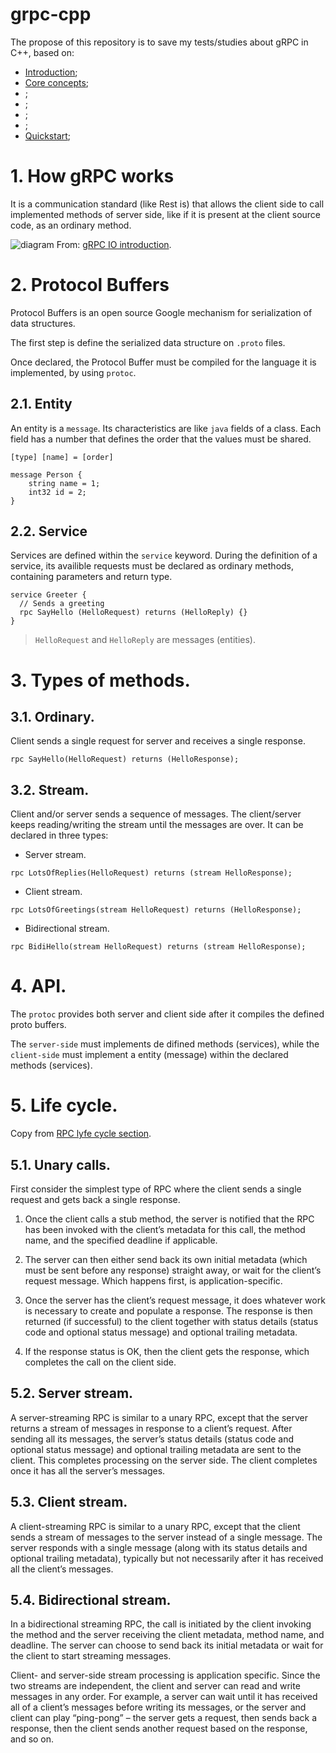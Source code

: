 # grpc-cpp

The propose of this repository is to save my tests/studies about gRPC in C++, based on:
- [Introduction](https://grpc.io/docs/what-is-grpc/introduction);
- [Core concepts](https://grpc.io/docs/what-is-grpc/core-concepts);
- []();
- []();
- []();
- []();
- [Quickstart](https://grpc.io/docs/languages/cpp/quickstart);

# 1. How gRPC works
It is a communication standard (like Rest is) that allows the client side to call implemented methods of server side, like if it is present at the client source code, as an ordinary method.

![diagram](https://grpc.io/img/landing-2.svg)
From: [gRPC IO introduction](https://grpc.io/docs/what-is-grpc/introduction/).

# 2. Protocol Buffers
Protocol Buffers is an open source Google mechanism for serialization of data structures.

The first step is define the serialized data structure on `.proto` files.

Once declared, the Protocol Buffer must be compiled for the language it is implemented, by using `protoc`.

## 2.1. Entity
An entity is a `message`. Its characteristics are like `java` fields of a class. Each field has a number that defines the order that the values must be shared.

`[type] [name] = [order]`

```
message Person {
    string name = 1;
    int32 id = 2;
}
```
## 2.2. Service
Services are defined within the `service` keyword. During the definition of a service, its availible requests must be declared as ordinary methods, containing parameters and return type.

```
service Greeter {
  // Sends a greeting
  rpc SayHello (HelloRequest) returns (HelloReply) {}
}
```
> `HelloRequest` and `HelloReply` are messages (entities).

# 3. Types of methods.
## 3.1. Ordinary.
Client sends a single request for server and receives a single response.

```
rpc SayHello(HelloRequest) returns (HelloResponse);
```

## 3.2. Stream.
Client and/or server sends a sequence of messages. The client/server keeps reading/writing the stream until the messages are over. It can be declared in three types:

* Server stream.
```
rpc LotsOfReplies(HelloRequest) returns (stream HelloResponse);
```
* Client stream.
```
rpc LotsOfGreetings(stream HelloRequest) returns (HelloResponse);
```
* Bidirectional stream.
```
rpc BidiHello(stream HelloRequest) returns (stream HelloResponse);
```

# 4. API.

The `protoc` provides both server and client side after it compiles the defined proto buffers.

The `server-side` must implements de difined methods (services), while the `client-side` must implement a entity (message) within the declared methods (services).

# 5. Life cycle.
Copy from [RPC lyfe cycle section](https://grpc.io/docs/what-is-grpc/core-concepts/#rpc-life-cycle).

## 5.1. Unary calls.
First consider the simplest type of RPC where the client sends a single request and gets back a single response.

1. Once the client calls a stub method, the server is notified that the RPC has been invoked with the client’s metadata for this call, the method name, and the specified deadline if applicable.

2. The server can then either send back its own initial metadata (which must be sent before any response) straight away, or wait for the client’s request message. Which happens first, is application-specific.

3. Once the server has the client’s request message, it does whatever work is necessary to create and populate a response. The response is then returned (if successful) to the client together with status details (status code and optional status message) and optional trailing metadata.

4. If the response status is OK, then the client gets the response, which completes the call on the client side.

## 5.2. Server stream.
A server-streaming RPC is similar to a unary RPC, except that the server returns a stream of messages in response to a client’s request. After sending all its messages, the server’s status details (status code and optional status message) and optional trailing metadata are sent to the client. This completes processing on the server side. The client completes once it has all the server’s messages.

## 5.3. Client stream.
A client-streaming RPC is similar to a unary RPC, except that the client sends a stream of messages to the server instead of a single message. The server responds with a single message (along with its status details and optional trailing metadata), typically but not necessarily after it has received all the client’s messages.

## 5.4. Bidirectional stream.
In a bidirectional streaming RPC, the call is initiated by the client invoking the method and the server receiving the client metadata, method name, and deadline. The server can choose to send back its initial metadata or wait for the client to start streaming messages.

Client- and server-side stream processing is application specific. Since the two streams are independent, the client and server can read and write messages in any order. For example, a server can wait until it has received all of a client’s messages before writing its messages, or the server and client can play “ping-pong” – the server gets a request, then sends back a response, then the client sends another request based on the response, and so on.